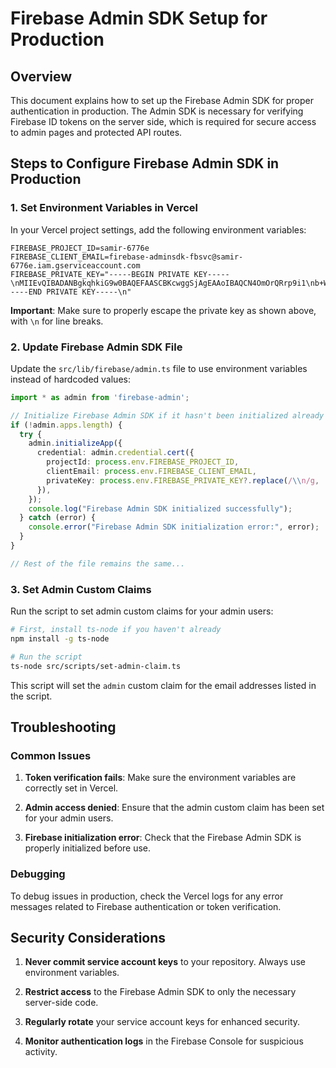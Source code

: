 # Firebase Admin SDK Setup for Production

## Overview

This document explains how to set up the Firebase Admin SDK for proper authentication in production. The Admin SDK is necessary for verifying Firebase ID tokens on the server side, which is required for secure access to admin pages and protected API routes.

## Steps to Configure Firebase Admin SDK in Production

### 1. Set Environment Variables in Vercel

In your Vercel project settings, add the following environment variables:

```
FIREBASE_PROJECT_ID=samir-6776e
FIREBASE_CLIENT_EMAIL=firebase-adminsdk-fbsvc@samir-6776e.iam.gserviceaccount.com
FIREBASE_PRIVATE_KEY="-----BEGIN PRIVATE KEY-----\nMIIEvQIBADANBgkqhkiG9w0BAQEFAASCBKcwggSjAgEAAoIBAQCN4OmOrQRrp9i1\nb+WsFWtPlMi47hDfuUB7sKi5KRkHgev0FTueqkHI+qF9qdQ+vShqEl0GNq/LchUj\n+51nEiQeLwElb3s2jYXD/9Cr0HIbDpreXi8nuHpQa7bSaJYPhgzFYBI6uNff1qpI\nmI4I6qLHHBYPGuEni3LJXPozPNkgn1TcMTQ3/epkfYk0e4ffKfW+KZhhYXjw17dD\nHHGYi28CPV0RFkeqNr96OHIiJGbiP/0/4er3tuaf8mZ3X78oOuJTays3hWHgTTQ1\nWfW+1cEOM1E6Rwve3XJqkHkiGI1o1FtM9OD7Nqt12HOg/Z05PjwxzEdNaiLsQjj8\nkfw3VHh9AgMBAAECggEADLPLxVHZOPg8jzX29pquUmAsPl5WFWmlC83rtTQoQQNR\nSDeUcGam4CMMTU9kqL9PvHtrZ7CCubC7ks6mr4EwyaEEtcDO47n09XDUUmWlqaV7\nmRgOmbxK+yNBqYHimX4za4Jn72j4LtqtwTUjVkoHi9MIaI7MBLnX645O+kJi4Cgx\nksa3J2buR3ntV2xfiJpUFTCULTAEvwPBD3MkbXhzmssuuk9V8leyeSBnHarLfzBZ\nkC9Dwill3Pt1Nnuvdh1xhNsq8SAsaHn1Udm6y6vg16xaVVffrp+DRCfrXW/te7OR\nw2Hv/9qzsRSrn1sgVkFJ/pp/oHTibDqigonNBhElsQKBgQDDCrgDmhTS/zNu/Hld\ncU5jx1WEmM4GkLk3o8SLV8jQvo5CCfpvK51WUyIUElpg2RShht7UPxorlLBNkSx2\nA3iXr7aaI6vC1TOnSi7n68/cASxEgTts1npaDY9tZjdk+C6JdwGZ1UfbxJToxL8X\nORZS6Tb9mVeo9b6ClTWxzzr1FQKBgQC6OJo+KKws/yRp9Z2kyn2VK5H7wON3pzx9\nsZ2VB85qufmEEVZXsMSGgGzw38cuMrZEB69MrE08QougnQl396vcHHcqgxSFQFsz\ncQX72l37whWOctXeJNjmxS9QkRZeUVGom3ok15YLMRAHNITeYPGlcXya4RkXdoBG\n8WSOTQqfyQKBgDs5/Qjy+BHedwLj3gLXDmPUOw7Jy/5IYkYYD+30WUGyK8a3+vlZ\nOCznj7iinhk8sjwelXnEM7E6NJNJW0P2596/9+Y0oMrILShGqZm5jOQU4xlmWOJC\n+uJvrbcdzAJ4LsGFhtHs5yZAOqu4WwK1TicdNJqrvufKv/AtWSHGePPFAoGAZDio\nUoHDQChEqb4ljJXqBok/dPV3tmLL/H3F6HoeDnRupDRMer9I1XZyqyRUZzmlvHFC\nWAp3OtI5oURC30ztMnYjcD7BoYFkVAglB0mbwS3QOiz1iyvbjD9dWofrOPGc+BhN\nIVzhhL5v+OC8DY6xHrA4Noak4WrGWOf7jVZLPHkCgYEAwACxyDyaIfC0i3MEZBdR\nHNRcZQwvMmZMxckTTetUtxm/L/cYBC6Zk/tFE9YLWxGoBLzVaooyyJB1AS3m5RjR\nwbnkyS9WmIAcYpRTC9ggX3zfMYvWR6m2lo4pHHqnQ7ckkmg7N5IlsskNYaCyHFVR\nSxGkGdMxrT2eGiIt+nUVZ8A=\n-----END PRIVATE KEY-----\n"
```

**Important**: Make sure to properly escape the private key as shown above, with `\n` for line breaks.

### 2. Update Firebase Admin SDK File

Update the `src/lib/firebase/admin.ts` file to use environment variables instead of hardcoded values:

```typescript
import * as admin from 'firebase-admin';

// Initialize Firebase Admin SDK if it hasn't been initialized already
if (!admin.apps.length) {
  try {
    admin.initializeApp({
      credential: admin.credential.cert({
        projectId: process.env.FIREBASE_PROJECT_ID,
        clientEmail: process.env.FIREBASE_CLIENT_EMAIL,
        privateKey: process.env.FIREBASE_PRIVATE_KEY?.replace(/\\n/g, '\n'),
      }),
    });
    console.log("Firebase Admin SDK initialized successfully");
  } catch (error) {
    console.error("Firebase Admin SDK initialization error:", error);
  }
}

// Rest of the file remains the same...
```

### 3. Set Admin Custom Claims

Run the script to set admin custom claims for your admin users:

```bash
# First, install ts-node if you haven't already
npm install -g ts-node

# Run the script
ts-node src/scripts/set-admin-claim.ts
```

This script will set the `admin` custom claim for the email addresses listed in the script.

## Troubleshooting

### Common Issues

1. **Token verification fails**: Make sure the environment variables are correctly set in Vercel.

2. **Admin access denied**: Ensure that the admin custom claim has been set for your admin users.

3. **Firebase initialization error**: Check that the Firebase Admin SDK is properly initialized before use.

### Debugging

To debug issues in production, check the Vercel logs for any error messages related to Firebase authentication or token verification.

## Security Considerations

1. **Never commit service account keys** to your repository. Always use environment variables.

2. **Restrict access** to the Firebase Admin SDK to only the necessary server-side code.

3. **Regularly rotate** your service account keys for enhanced security.

4. **Monitor authentication logs** in the Firebase Console for suspicious activity.